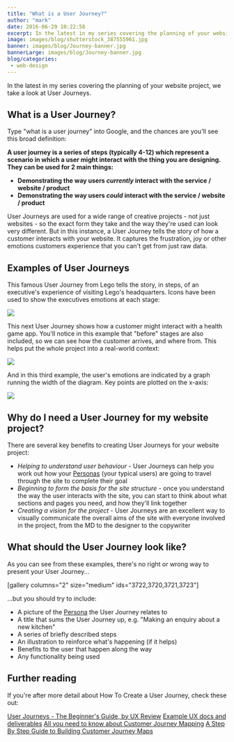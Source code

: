 ```yaml
---
title: "What is a User Journey?"
author: "mark"
date: 2016-06-29 10:22:58
excerpt: In the latest in my series covering the planning of your website project, we take a look at User Journeys.
image: images/blog/shutterstock_387555961.jpg
banner: images/blog/Journey-banner.jpg
bannerLarge: images/blog/Journey-banner.jpg
blog/categories: 
 - web-design
---
```


In the latest in my series covering the planning of your website project, we take a look at User Journeys.

## What is a User Journey?

Type "what is a user journey" into Google, and the chances are you'll see this broad definition:

__A user journey is a series of steps (typically 4-12) which represent a scenario in which a user might interact with the thing you are designing. They can be used for 2 main things:__

- __Demonstrating the way users *currently* interact with the service / website / product__
- __Demonstrating the way users *could* interact with the service / website / product__


User Journeys are used for a wide range of creative projects - not just websites - so the exact form they take and the way they're used can look very different. But in this instance, a User Journey tells the story of how a customer interacts with your website. It captures the frustration, joy or other emotions customers experience that you can't get from just raw data.

## Examples of User Journeys

This famous User Journey from Lego tells the story, in steps, of an executive's experience of visiting Lego's headquarters. Icons have been used to show the executives emotions at each stage:

[![](images/blog/Lego-journey-example-1024x768.jpg)](http://www.tomango.co.uk/wp-content/uploads/2016/06/Lego-journey-example.jpg)

This next User Journey shows how a customer might interact with a health game app. You'll notice in this example that "before" stages are also included, so we can see how the customer arrives, and where from. This helps put the whole project into a real-world context:

[![](images/blog/hr_journey-high-res-1024x661.jpg)](http://www.tomango.co.uk/wp-content/uploads/2016/06/hr_journey-high-res.jpg)

And in this third example, the user's emotions are indicated by a graph running the width of the diagram. Key points are plotted on the x-axis:

[![](images/blog/broadband-provider-user-journey-1024x663.jpg)](http://www.tomango.co.uk/wp-content/uploads/2016/06/broadband-provider-user-journey.jpg)

## Why do I need a User Journey for my website project?

There are several key benefits to creating User Journeys for your website project:

- *Helping to understand user behaviour* - User Journeys can help you work out how your [Personas](http://www.tomango.co.uk/thinks/what-are-personas/) (your typical users) are going to travel through the site to complete their goal
- *Beginning to form the basis for the site structure* - once you understand the way the user interacts with the site, you can start to think about what sections and pages you need, and how they'll link together
- *Creating a vision for the project* - User Journeys are an excellent way to visually communicate the overall aims of the site with everyone involved in the project, from the MD to the designer to the copywriter



## What should the User Journey look like?

As you can see from these examples, there's no right or wrong way to present your User Journey...

[gallery columns="2" size="medium" ids="3722,3720,3721,3723"]

...but you should try to include:

- A picture of the [Persona](http://www.tomango.co.uk/thinks/what-are-personas/) the User Journey relates to
- A title that sums the User Journey up, e.g. "Making an enquiry about a new kitchen"
- A series of briefly described steps
- An illustration to reinforce what's happening (if it helps)
- Benefits to the user that happen along the way
- Any functionality being used



## Further reading

If you're after more detail about How To Create a User Journey, check these out:

[User Journeys - The Beginner's Guide, by UX Review](http://theuxreview.co.uk/user-journeys-beginners-guide/)
[Example UX docs and deliverables](http://www.uxforthemasses.com/resources/example-ux-docs/)
[All you need to know about Customer Journey Mapping](https://www.smashingmagazine.com/2015/01/all-about-customer-journey-mapping/)
[A Step By Step Guide to Building Customer Journey Maps](http://conversionxl.com/customer-journey-maps-better-website-retention/)


